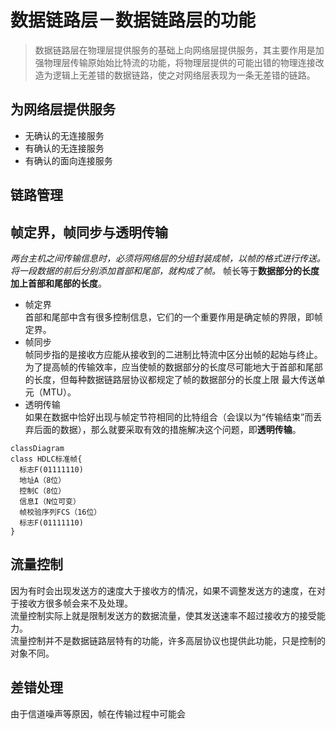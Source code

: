 # 数据链路层－数据链路层的功能
> 数据链路层在物理层提供服务的基础上向网络层提供服务，其主要作用是加强物理层传输原始始比特流的功能，将物理层提供的可能出错的物理连接改造为逻辑上无差错的数据链路，使之对网络层表现为一条无差错的链路。   
## 为网络层提供服务
+ 无确认的无连接服务  
+ 有确认的无连接服务  
+ 有确认的面向连接服务  
## 链路管理
## 帧定界，帧同步与透明传输
*两台主机之间传输信息时，必须将网络层的分组封装成帧，以帧的格式进行传送。将一段数据的前后分别添加首部和尾部，就构成了帧。* 帧长等于**数据部分的长度加上首部和尾部的长度**。       
+ 帧定界  
首部和尾部中含有很多控制信息，它们的一个重要作用是确定帧的界限，即帧定界。   
+ 帧同步   
帧同步指的是接收方应能从接收到的二进制比特流中区分出帧的起始与终止。    
为了提高帧的传输效率，应当使帧的数据部分的长度尽可能地大于首部和尾部的长度，但每种数据链路层协议都规定了帧的数据部分的长度上限
最大传送单元（MTU）。    
+ 透明传输   
如果在数据中恰好出现与帧定节符相同的比特组合（会误以为“传输结束”而丢弃后面的数据），那么就要采取有效的措施解决这个问题，即**透明传输**。   
```mermaid
classDiagram
class HDLC标准帧{
  标志F(01111110)
  地址A（8位）
  控制C（8位）
  信息I（N位可变）
  帧校验序列FCS（16位）
  标志F(01111110)
}
```
## 流量控制
因为有时会出现发送方的速度大于接收方的情况，如果不调整发送方的速度，在对于接收方很多帧会来不及处理。    
流量控制实际上就是限制发送方的数据流量，使其发送速率不超过接收方的接受能力。   
流量控制并不是数据链路层特有的功能，许多高层协议也提供此功能，只是控制的对象不同。   
## 差错处理
由于信道噪声等原因，帧在传输过程中可能会
